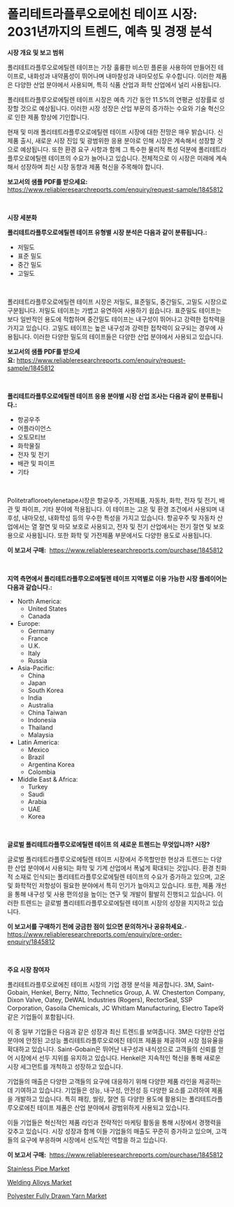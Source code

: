 <p><h1>폴리테트라플루오로에친 테이프 시장: 2031년까지의 트렌드, 예측 및 경쟁 분석</h1></p><p><strong>시장 개요 및 보고 범위</strong></p>
<p><p>폴리테트라플루오로에틸렌 테이프는 가장 훌륭한 비스민 플론을 사용하여 만들어진 테이프로, 내화성과 내약품성이 뛰어나며 내마찰성과 내마모성도 우수합니다. 이러한 제품은 다양한 산업 분야에서 사용되며, 특히 식품 산업과 화학 산업에서 널리 사용됩니다.</p><p>폴리테트라플루오로에틸렌 테이프 시장은 예측 기간 동안 11.5%의 연평균 성장률로 성장할 것으로 예상됩니다. 이러한 시장 성장은 산업 부문의 증가하는 수요와 기술 혁신으로 인한 제품 향상에 기인합니다.</p><p>현재 및 미래 폴리테트라플루오로에틸렌 테이프 시장에 대한 전망은 매우 밝습니다. 신제품 출시, 새로운 시장 진입 및 광범위한 응용 분야로 인해 시장은 계속해서 성장할 것으로 예상됩니다. 또한 환경 요구 사항과 함께 그 특수한 물리적 특성 덕분에 폴리테트라플루오로에틸렌 테이프의 수요가 늘어나고 있습니다. 전체적으로 이 시장은 미래에 계속해서 성장하며 최신 시장 동향과 제품 혁신을 주목해야 합니다.</p></p>
<p><strong>보고서의 샘플 PDF를 받으세요:</strong> <a href="https://www.reliableresearchreports.com/enquiry/request-sample/1845812">https://www.reliableresearchreports.com/enquiry/request-sample/1845812</a></p>
<p>&nbsp;</p>
<p><strong>시장 세분화</strong></p>
<p><strong>폴리테트라플루오로에틸렌 테이프 유형별 시장 분석은 다음과 같이 분류됩니다.:</strong></p>
<p><ul><li>저밀도</li><li>표준 밀도</li><li>중간 밀도</li><li>고밀도</li></ul></p>
<p>&nbsp;</p>
<p><p>폴리테트라플루오로에틸렌 테이프 시장은 저밀도, 표준밀도, 중간밀도, 고밀도 시장으로 구분됩니다. 저밀도 테이프는 가볍고 유연하여 사용하기 쉽습니다. 표준밀도 테이프는 보다 일반적인 용도에 적합하며 중간밀도 테이프는 내구성이 뛰어나고 강력한 접착력을 가지고 있습니다. 고밀도 테이프는 높은 내구성과 강력한 접착력이 요구되는 경우에 사용됩니다. 이러한 다양한 밀도의 테이프들은 다양한 산업 분야에서 사용되고 있습니다.</p></p>
<p><strong>보고서의 샘플 PDF를 받으세요:</strong>&nbsp;<a href="https://www.reliableresearchreports.com/enquiry/request-sample/1845812">https://www.reliableresearchreports.com/enquiry/request-sample/1845812</a></p>
<p>&nbsp;</p>
<p><strong> 폴리테트라플루오로에틸렌 테이프 응용 분야별 시장 산업 조사는 다음과 같이 분류됩니다.:</strong></p>
<p><ul><li>항공우주</li><li>어플라이언스</li><li>오토모티브</li><li>화학물질</li><li>전자 및 전기</li><li>배관 및 파이프</li><li>기타</li></ul></p>
<p>&nbsp;</p>
<p><p>Politetrafloroetylenetape시장은 항공우주, 가전제품, 자동차, 화학, 전자 및 전기, 배관 및 파이프, 기타 분야에 적용됩니다. 이 테이프는 고온 및 환경 조건에서 사용되며 내후성, 내마모성, 내화학성 등의 우수한 특성을 가지고 있습니다. 항공우주 및 자동차 산업에서는 열 절연 및 마모 보호로 사용되고, 전자 및 전기 산업에서는 전기 절연 및 보호용으로 사용됩니다. 또한 화학 및 가전제품 부문에서도 다양한 용도로 사용됩니다.</p></p>
<p><strong>이 보고서 구매:</strong>&nbsp; <a href="https://www.reliableresearchreports.com/purchase/1845812">https://www.reliableresearchreports.com/purchase/1845812</a></p>
<p>&nbsp;</p>
<p><strong>지역 측면에서 폴리테트라플루오로에틸렌 테이프 지역별로 이용 가능한 시장 플레이어는 다음과 같습니다.:</strong></p>
<p><ul>
    <li>
        North America:
        <ul>
            <li>United States</li>
            <li>Canada</li>
        </ul>
    </li>
    <li>
        Europe:
        <ul>
            <li>Germany</li>
            <li>France</li>
            <li>U.K.</li>
            <li>Italy</li>
            <li>Russia</li>
        </ul>
    </li>
    <li>
        Asia-Pacific:
        <ul>
            <li>China</li>
            <li>Japan</li>
            <li>South Korea</li>
            <li>India</li>
            <li>Australia</li>
            <li>China Taiwan</li>
            <li>Indonesia</li>
            <li>Thailand</li>
            <li>Malaysia</li>
        </ul>
    </li>
    <li>
        Latin America:
        <ul>
            <li>Mexico</li>
            <li>Brazil</li>
            <li>Argentina Korea</li>
            <li>Colombia</li>
        </ul>
    </li>
    <li>
        Middle East & Africa:
        <ul>
            <li>Turkey</li>
            <li>Saudi</li>
            <li>Arabia</li>
            <li>UAE</li>
            <li>Korea</li>
        </ul>
    </li>
    </ul></p>
<p>&nbsp;</p>
<p><strong>글로벌 폴리테트라플루오로에틸렌 테이프 의 새로운 트렌드는 무엇입니까? 시장?</strong></p>
<p><p>글로벌 폴리테트라플루오로에틸렌 테이프 시장에서 주목할만한 현상과 트렌드는 다양한 산업 분야에서 사용되는 화학 및 기계 산업에서 폭넓게 확대되는 것입니다. 환경 친화적 소재로 인식되는 폴리테트라플루오로에틸렌 테이프의 수요가 증가하고 있으며, 고온 및 화학적인 저항성이 필요한 분야에서 특히 인기가 높아지고 있습니다. 또한, 제품 개선을 통해 내구성 및 사용 편의성을 높이는 연구 및 개발이 활발히 진행되고 있습니다. 이러한 트렌드는 글로벌 폴리테트라플루오로에틸렌 테이프 시장의 성장을 지지하고 있습니다.</p></p>
<p><strong>이 보고서를 구매하기 전에 궁금한 점이 있으면 문의하거나 공유하세요.</strong>- <a href="https://www.reliableresearchreports.com/enquiry/pre-order-enquiry/1845812">https://www.reliableresearchreports.com/enquiry/pre-order-enquiry/1845812</a></p>
<p>&nbsp;</p>
<p><strong>주요 시장 참여자</strong></p>
<p><p>폴리테트라플루오로에친 테이프 시장의 기업 경쟁 분석을 제공합니다. 3M, Saint-Gobain, Henkel, Berry, Nitto, Technetics Group, A. W. Chesterton Company, Dixon Valve, Oatey, DeWAL Industries (Rogers), RectorSeal, SSP Corporation, Gasoila Chemicals, JC Whitlam Manufacturing, Electro Tape와 같은 기업들이 포함됩니다.</p><p>이 중 일부 기업들은 다음과 같은 성장과 최신 트렌드를 보여줍니다. 3M은 다양한 산업 분야에 안정된 고성능 폴리테트라플루오로에친 테이프 제품을 제공하여 시장 점유율을 확대하고 있습니다. Saint-Gobain은 뛰어난 내구성과 내식성으로 고객들의 신뢰를 얻어 시장에서 선두 지위를 유지하고 있습니다. Henkel은 지속적인 혁신을 통해 새로운 시장 세그먼트를 개척하고 성장하고 있습니다. </p><p>기업들의 매출은 다양한 고객들의 요구에 대응하기 위해 다양한 제품 라인을 제공하는 데 기여하고 있습니다. 기업들은 성능, 내구성, 안전성 등 다양한 요소를 고려하여 제품을 개발하고 있습니다. 특히 패킹, 씰링, 절연 등 다양한 용도에 활용되는 폴리테트라플루오로에친 테이프 제품은 산업 분야에서 광범위하게 사용되고 있습니다.</p><p>이들 기업들은 혁신적인 제품 라인과 전략적인 마케팅 활동을 통해 시장에서 경쟁력을 갖추고 있습니다. 시장 성장과 함께 이들 기업들의 매출도 꾸준히 증가하고 있으며, 고객들의 요구에 부응하며 시장에서 선도적인 역할을 하고 있습니다.</p></p>
<p><strong>이 보고서 구매:</strong>&nbsp;&nbsp;<a href="https://www.reliableresearchreports.com/purchase/1845812">https://www.reliableresearchreports.com/purchase/1845812</a></p>
<p><p><a href="https://github.com/peachesmcdowel1/Market-Research-Report-List-1/blob/main/stainless-pipe-market.md">Stainless Pipe Market</a></p><p><a href="https://github.com/edytherolanlouisejk1miz0wig/Market-Research-Report-List-1/blob/main/welding-alloys-market.md">Welding Alloys Market</a></p><p><a href="https://github.com/redneck06/Market-Research-Report-List-2/blob/main/polyester-fully-drawn-yarn-market.md">Polyester Fully Drawn Yarn Market</a></p></p>
